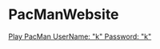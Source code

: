 # PacManWebsite


[Play PacMan UserName: "k" Password: "k" ](https://web-development-environments-2022.github.io/assignment2-316366087_316179928/)

